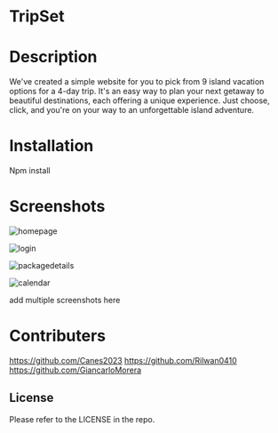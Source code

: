 # TripSet

# Description

We've created a simple website for you to pick from 9 island vacation options for a 4-day trip. It's an easy way to plan your next getaway to beautiful destinations, each offering a unique experience. Just choose, click, and you're on your way to an unforgettable island adventure.

# Installation

Npm install

# Screenshots

![homepage](https://github.com/SteveA28/TripSetVacations/assets/145178643/28a2779e-4475-43eb-8d1d-ed6ace305dc6)

![login](https://github.com/SteveA28/TripSetVacations/assets/145178643/35a60471-48b0-453a-b86a-f624d18a7756)

![packagedetails](https://github.com/SteveA28/TripSetVacations/assets/145178643/1a81da7f-69ab-421a-8c0c-b639d0256063)

![calendar](https://github.com/SteveA28/TripSetVacations/assets/145178643/45464eae-26d2-4c56-a2e0-d589742f6f51)


add multiple screenshots here

# Contributers

https://github.com/Canes2023
https://github.com/Rilwan0410
https://github.com/GiancarloMorera

## License

Please refer to the LICENSE in the repo.
